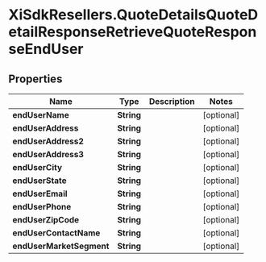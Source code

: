 # XiSdkResellers.QuoteDetailsQuoteDetailResponseRetrieveQuoteResponseEndUser

## Properties

Name | Type | Description | Notes
------------ | ------------- | ------------- | -------------
**endUserName** | **String** |  | [optional] 
**endUserAddress** | **String** |  | [optional] 
**endUserAddress2** | **String** |  | [optional] 
**endUserAddress3** | **String** |  | [optional] 
**endUserCity** | **String** |  | [optional] 
**endUserState** | **String** |  | [optional] 
**endUserEmail** | **String** |  | [optional] 
**endUserPhone** | **String** |  | [optional] 
**endUserZipCode** | **String** |  | [optional] 
**endUserContactName** | **String** |  | [optional] 
**endUserMarketSegment** | **String** |  | [optional] 


